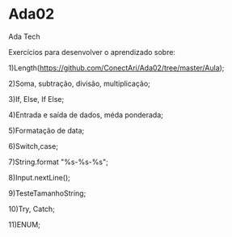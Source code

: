 # Ada02
 Ada Tech

Exercícios para desenvolver o aprendizado sobre:

1)Length(https://github.com/ConectAri/Ada02/tree/master/Aula);

2)Soma, subtração, divisão, multiplicação;

3)If, Else, If Else;

4)Entrada e saída de dados, méda ponderada;

5)Formatação de data;

6)Switch,case;

7)String.format "%s-%s-%s";

8)Input.nextLine();

9)TesteTamanhoString;

10)Try, Catch;

11)ENUM;
